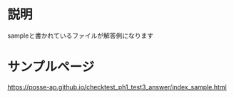 # 説明
sampleと書かれているファイルが解答例になります

# サンプルページ
https://posse-ap.github.io/checktest_ph1_test3_answer/index_sample.html
